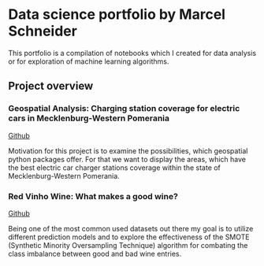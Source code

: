 # Data science portfolio by Marcel Schneider

This portfolio is a compilation of notebooks which I created for data analysis or for exploration of machine learning algorithms.

## Project overview

### Geospatial Analysis: Charging station coverage for electric cars in Mecklenburg-Western Pomerania

[Github](https://github.com/Marcel707/Portfolio/blob/master/Notebooks/electric_car_charging_station_coverage.ipynb)

Motivation for this project is to examine the possibilities, which geospatial python packages offer. For that we want to display the areas, which have the best electric car charger stations coverage within the state of Mecklenburg-Western Pomerania.

### Red Vinho Wine: What makes a good wine?

[Github](https://github.com/Marcel707/Portfolio/blob/master/Notebooks/red_vinho_verde_wine_quality.ipynb)

Being one of the most common used datasets out there my goal is to utilize different prediction models and to explore the effectiveness of the SMOTE (Synthetic Minority Oversampling Technique) algorithm for combating the class imbalance between good and bad wine entries.
